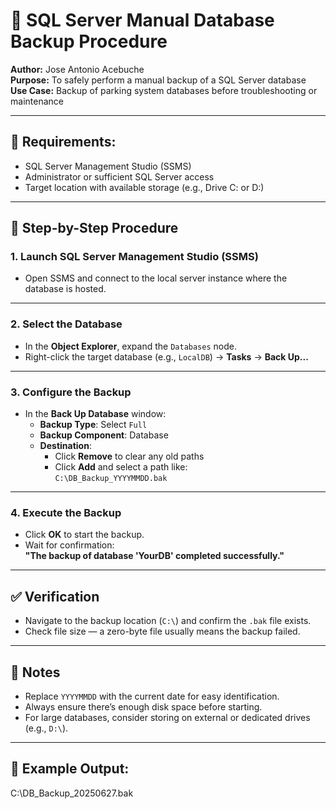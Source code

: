 # 💾 SQL Server Manual Database Backup Procedure

**Author:** Jose Antonio Acebuche  
**Purpose:** To safely perform a manual backup of a SQL Server database  
**Use Case:** Backup of parking system databases before troubleshooting or maintenance

---

## 🧰 Requirements:
- SQL Server Management Studio (SSMS)
- Administrator or sufficient SQL Server access
- Target location with available storage (e.g., Drive C: or D:)

---

## 📝 Step-by-Step Procedure

### 1. Launch SQL Server Management Studio (SSMS)
- Open SSMS and connect to the local server instance where the database is hosted.

---

### 2. Select the Database
- In the **Object Explorer**, expand the `Databases` node.
- Right-click the target database (e.g., `LocalDB`) → **Tasks** → **Back Up...**

---

### 3. Configure the Backup
- In the **Back Up Database** window:
  - **Backup Type**: Select `Full`
  - **Backup Component**: Database
  - **Destination**:  
    - Click **Remove** to clear any old paths  
    - Click **Add** and select a path like:  
      `C:\DB_Backup_YYYYMMDD.bak`

---

### 4. Execute the Backup
- Click **OK** to start the backup.
- Wait for confirmation:  
  **"The backup of database 'YourDB' completed successfully."**

---

## ✅ Verification
- Navigate to the backup location (`C:\`) and confirm the `.bak` file exists.
- Check file size — a zero-byte file usually means the backup failed.

---

## 📌 Notes
- Replace `YYYYMMDD` with the current date for easy identification.
- Always ensure there’s enough disk space before starting.
- For large databases, consider storing on external or dedicated drives (e.g., `D:\`).

---

## 📂 Example Output:
C:\DB_Backup_20250627.bak
